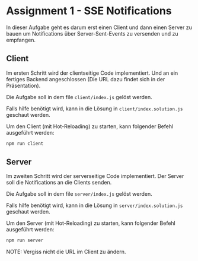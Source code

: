 # Assignment 1 - SSE Notifications

In dieser Aufgabe geht es darum erst einen Client und dann einen Server zu bauen um Notifications über Server-Sent-Events zu versenden und zu empfangen.

## Client

Im ersten Schritt wird der clientseitige Code implementiert. Und an ein fertiges Backend angeschlossen (Die URL dazu findet sich in der Präsentation).

Die Aufgabe soll in dem file `client/index.js` gelöst werden.

Falls hilfe benötigt wird, kann in die Lösung in `client/index.solution.js` geschaut werden.

Um den Client (mit Hot-Reloading) zu starten, kann folgender Befehl ausgeführt werden:

```bash
npm run client
```

## Server

Im zweiten Schritt wird der serverseitige Code implementiert. Der Server soll die Notifications an die Clients senden.

Die Aufgabe soll in dem file `server/index.js` gelöst werden.

Falls hilfe benötigt wird, kann in die Lösung in `server/index.solution.js` geschaut werden.

Um den Server (mit Hot-Reloading) zu starten, kann folgender Befehl ausgeführt werden:

```bash
npm run server
```

NOTE: Vergiss nicht die URL im Client zu ändern.